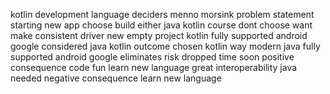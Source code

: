 kotlin development language deciders menno morsink problem statement starting new app choose build either java kotlin course dont choose want make consistent driver new empty project kotlin fully supported android google considered java kotlin outcome chosen kotlin way modern java fully supported android google eliminates risk dropped time soon positive consequence code fun learn new language great interoperability java needed negative consequence learn new language